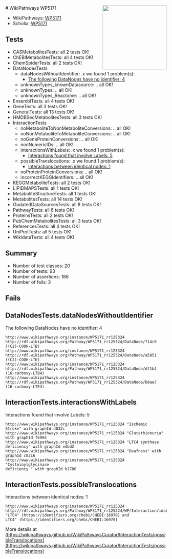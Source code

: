 <img style="float: right; width: 200px" src="https://upload.wikimedia.org/wikipedia/commons/thumb/8/83/Wplogo_with_text_500.png/640px-Wplogo_with_text_500.png" />
# WikiPathways WP5171

* WikiPathways: [WP5171](https://wikipathways.org/pathways/WP5171)
* Scholia: [WP5171](https://scholia.toolforge.org/wikipathways/WP5171)
## Tests
* CASMetabolitesTests: all 2 tests OK!
* ChEBIMetabolitesTests: all 4 tests OK!
* ChemSpiderTests: all 2 tests OK!
* DataNodesTests
    * dataNodesWithoutIdentifier: .x we found 1 problem(s):
        * [The following DataNodes have no identifier: 4](#d2d32fa3)
    * unknownTypes_knownDatasource: .. all OK!
    * unknownTypes: .. all OK!
    * unknownTypes_Reactome: .. all OK!
* EnsemblTests: all 4 tests OK!
* GeneTests: all 3 tests OK!
* GeneralTests: all 13 tests OK!
* HMDBSecMetabolitesTests: all 3 tests OK!
* InteractionTests
    * noMetaboliteToNonMetaboliteConversions: .. all OK!
    * noNonMetaboliteToMetaboliteConversions: .. all OK!
    * noGeneProteinConversions: .. all OK!
    * nonNumericIDs: .. all OK!
    * interactionsWithLabels: .x we found 1 problem(s):
        * [Interactions found that involve Labels: 5](#630d267c)
    * possibleTranslocations: .x we found 1 problem(s):
        * [Interactions between identical nodes: 1](#1c118206)
    * noProteinProteinConversions: .. all OK!
    * incorrectKEGGIdentifiers: .. all OK!
* KEGGMetaboliteTests: all 2 tests OK!
* LIPIDMAPSTests: all 1 tests OK!
* MetaboliteStructureTests: all 1 tests OK!
* MetabolitesTests: all 14 tests OK!
* OudatedDataSourcesTests: all 8 tests OK!
* PathwayTests: all 6 tests OK!
* ProteinsTests: all 2 tests OK!
* PubChemMetabolitesTests: all 3 tests OK!
* ReferencesTests: all 4 tests OK!
* UniProtTests: all 5 tests OK!
* WikidataTests: all 4 tests OK!


## Summary

* Number of test classes: 20
* Number of tests: 93
* Number of assertions: 186
* Number of fails: 3

## Fails

<a name="d2d32fa3" />

## DataNodesTests.dataNodesWithoutIdentifier

The following DataNodes have no identifier: 4
```
http://www.wikipathways.org/instance/WP5171_rr125324 http://rdf.wikipathways.org/Pathway/WP5171_rr125324/DataNode/f14c9 ((C2)-COOH-LTB)
http://www.wikipathways.org/instance/WP5171_rr125324 http://rdf.wikipathways.org/Pathway/WP5171_rr125324/DataNode/a5851 ((C2)-COOH-LTE)
http://www.wikipathways.org/instance/WP5171_rr125324 http://rdf.wikipathways.org/Pathway/WP5171_rr125324/DataNode/df1b4 (16-carboxy-LTB4)
http://www.wikipathways.org/instance/WP5171_rr125324 http://rdf.wikipathways.org/Pathway/WP5171_rr125324/DataNode/b8ae7 (16-carboxy-LTE4)
```

<a name="630d267c" />

## InteractionTests.interactionsWithLabels

Interactions found that involve Labels: 5
```
http://www.wikipathways.org/instance/WP5171_rr125324 "Ischemic
Stroke" with graphId d032c
http://www.wikipathways.org/instance/WP5171_rr125324 "Glutathionuria" with graphId f6994
http://www.wikipathways.org/instance/WP5171_rr125324 "LTC4 synthase
deficiency" with graphId edbd2
http://www.wikipathways.org/instance/WP5171_rr125324 "Deafness" with graphId c8316
http://www.wikipathways.org/instance/WP5171_rr125324 "Cysteinylglycinase 
deficiency " with graphId b1780
```

<a name="1c118206" />

## InteractionTests.possibleTranslocations

Interactions between identical nodes: 1
```
http://www.wikipathways.org/instance/WP5171_rr125324 http://rdf.wikipathways.org/Pathway/WP5171_rr125324/WP/Interaction/idabf0aac0 "LTC4" (https://identifiers.org/chebi/CHEBI:16978) and 
LTC4" (https://identifiers.org/chebi/CHEBI:16978)
```

More details at [https://wikipathways.github.io/WikiPathwaysCurator/InteractionTests/possibleTranslocations](https://wikipathways.github.io/WikiPathwaysCurator/InteractionTests/possibleTranslocations)

